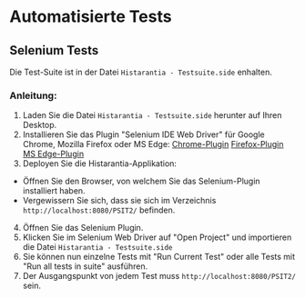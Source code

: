 # Automatisierte Tests

## Selenium Tests
Die Test-Suite ist in der Datei ```Histarantia - Testsuite.side``` enhalten.

### Anleitung:

1. Laden Sie die Datei ```Histarantia - Testsuite.side``` herunter auf Ihren Desktop.
2. Installieren Sie das Plugin "Selenium IDE Web Driver" für Google Chrome, Mozilla Firefox oder MS Edge:
[Chrome-Plugin](https://chrome.google.com/webstore/detail/selenium-ide/mooikfkahbdckldjjndioackbalphokd)
[Firefox-Plugin](https://addons.mozilla.org/de/firefox/addon/selenium-ide/)
[MS Edge-Plugin](https://developer.microsoft.com/en-us/microsoft-edge/tools/webdriver/)
3. Deployen Sie die Histarantia-Applikation:
- Öffnen Sie den Browser, von welchem Sie das Selenium-Plugin installiert haben.
- Vergewissern Sie sich, dass sie sich im Verzeichnis ```http://localhost:8080/PSIT2/``` befinden.
4. Öffnen Sie das Selenium Plugin.
5. Klicken Sie im Selenium Web Driver auf "Open Project" und importieren die Datei ```Histarantia - Testsuite.side```
6. Sie können nun einzelne Tests mit "Run Current Test" oder alle Tests mit "Run all tests in suite" ausführen.
7. Der Ausgangspunkt von jedem Test muss ```http://localhost:8080/PSIT2/``` sein.
